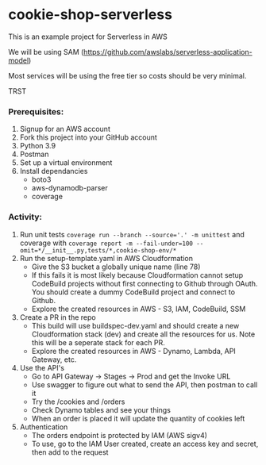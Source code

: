 cookie-shop-serverless
======================

This is an example project for Serverless in AWS

We will be using SAM (https://github.com/awslabs/serverless-application-model)

Most services will be using the free tier so costs should be very minimal.

TRST

### Prerequisites:
1. Signup for an AWS account
1. Fork this project into your GitHub account
1. Python 3.9
1. Postman
1. Set up a virtual environment
1. Install dependancies
    * boto3
    * aws-dynamodb-parser
    * coverage


### Activity:

1. Run unit tests `coverage run --branch --source='.' -m unittest` and coverage with `coverage report -m --fail-under=100 --omit=*/__init__.py,tests/*,cookie-shop-env/*` 
1. Run the setup-template.yaml in AWS Cloudformation
    * Give the S3 bucket a globally unique name (line 78)
    * If this fails it is most likely because Cloudformation cannot setup CodeBuild projects without first connecting to Github through OAuth. You should create a dummy CodeBuild project and connect to Github.
    * Explore the created resources in AWS - S3, IAM, CodeBuild, SSM
1. Create a PR in the repo
    * This build will use buildspec-dev.yaml and should create a new Cloudformation stack (dev) and create all the resources for us.  Note this will be a seperate stack for each PR.
    * Explore the created resources in AWS - Dynamo, Lambda, API Gateway, etc.
1. Use the API's
    * Go to API Gateway -> Stages -> Prod and get the Invoke URL
    * Use swagger to figure out what to send the API, then postman to call it
    * Try the /cookies and /orders
    * Check Dynamo tables and see your things
    * When an order is placed it will update the quantity of cookies left
1. Authentication
    * The orders endpoint is protected by IAM (AWS sigv4)
    * To use, go to the IAM User created, create an access key and secret, then add to the request


